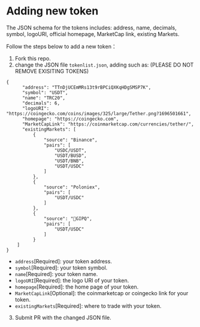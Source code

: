 # Adding new token
The JSON schema for the tokens includes: address, name, decimals, symbol, logoURI, official homepage, MarketCap link, existing Markets.

Follow the steps below to add a new token：
1) Fork this repo.
2) change the JSON file `tokenlist.json`, adding such as: (PLEASE DO NOT REMOVE EXISITING TOKENS)
```
{
      "address": "TTnDjUCEmMRs13t9rBPCiQXKqHDgSMSP7K",
      "symbol": "USDT",
      "name": "TRC20",
      "decimals": 6,
      "logoURI": "https://coingecko.com/coins/images/325/large/Tether.png?1696501661",
      "homepage": "https://coingecko.com",
      "MarketCapLink": "https://coinmarketcap.com/currencies/tether/",
      "existingMarkets": [
          {
              "source": "Binance",
              "pairs": [
                  "USDC/USDT",
                  "USDT/BUSD",
                  "USDT/BNB",
                  "USDT/USDC"
              ]
          },
          {
              "source": "Poloniex",
              "pairs": [
                  "USDT/USDC"
              ]
          },
          {
              "source": "GIPQ",
              "pairs": [
                  "USDT/USDC"
              ]
          }
    ]
}
```
* `address`[Required]: your token address.
* `symbol`[Required]: your token symbol.
* `name`[Required]: your token name.
* `logoURI`[Required]: the logo URI of your token.
* `homepage`[Required]: the home page of your token.
* `MarketCapLink`[Optional]: the coinmarketcap or coingecko link for your token.
* `existingMarkets`[Required]: where to trade with your token.
3) Submit PR with the changed JSON file.


